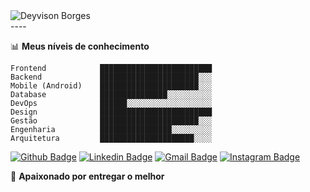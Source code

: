 

<div> 
  <img src="https://imgur.com/dSdYWOz.png" alt="Deyvison Borges" />
 </div>
----

📊 **Meus níveis de conhecimento**
```text
Frontend            █████████████████████████ 
Backend             ██████████████████████░░░ 
Mobile (Android)    ██████████████████████░░░ 
Database            ███████████████░░░░░░░░░░ 
DevOps              ██████░░░░░░░░░░░░░░░░░░░
Design              █████████████████████████
Gestão              ██████████████████████░░░
Engenharia          ████████████████░░░░░░░░░
Arquitetura         █████████████████████░░░░
```


[![Github Badge](https://img.shields.io/badge/-deeborges-000?style=flat-square&logo=Github&logoColor=white&link=https://github.com/rebeccamanzi)](https://github.com/deeborges)
[![Linkedin Badge](https://img.shields.io/badge/-deyvisonborges-blue?style=flat-square&logo=Linkedin&logoColor=white&link=https://www.linkedin.com/in/deyvisonborges/)](https://www.linkedin.com/in/deyvisonborges/)
[![Gmail Badge](https://img.shields.io/badge/-gmail-c14438?style=flat-square&logo=Gmail&logoColor=white&link=mailto:web.dborges@gmail.com)](mailto:web.dborges@gmail.com)
[![Instagram Badge](https://img.shields.io/badge/-@_deyvisonborges-C13584?style=flat-square&labelColor=C13584&logo=instagram&logoColor=white&link=https://www.instagram.com/_deyvisonborges/)](https://www.instagram.com/_deyvisonborges/)

💙 **Apaixonado por entregar o melhor**
